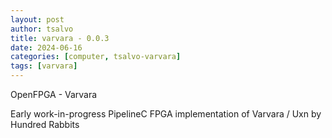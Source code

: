 ```yaml
---
layout: post
author: tsalvo
title: varvara - 0.0.3
date: 2024-06-16
categories: [computer, tsalvo-varvara]
tags: [varvara]
---
```

OpenFPGA - Varvara

Early work-in-progress PipelineC FPGA implementation of Varvara / Uxn by Hundred Rabbits
